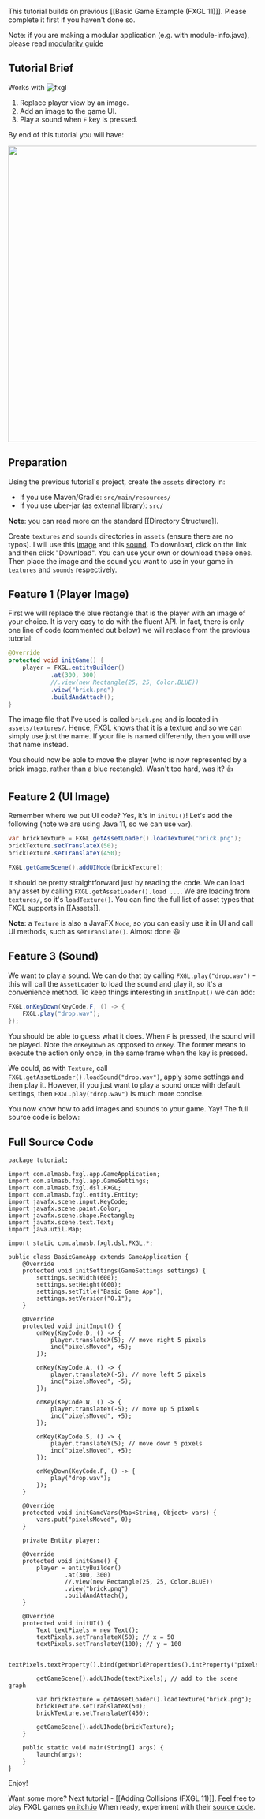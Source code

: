 This tutorial builds on previous [[Basic Game Example (FXGL 11)]].
Please complete it first if you haven't done so.

Note: if you are making a modular application (e.g. with module-info.java), please read [modularity guide](https://github.com/AlmasB/FXGL/wiki/FXGL-11-Migration-Guide#modularity)

## Tutorial Brief

Works with ![fxgl](https://img.shields.io/badge/fxgl-11.11-blue.svg)

1. Replace player view by an image.
2. Add an image to the game UI.
3. Play a sound when `F` key is pressed.

By end of this tutorial you will have:

<img src="https://raw.githubusercontent.com/AlmasB/git-server/master/storage/images/fxgl_tut2.jpg" width="600" height="600" />

## Preparation

Using the previous tutorial's project, create the `assets` directory in:

* If you use Maven/Gradle: `src/main/resources/`
* If you use uber-jar (as external library): `src/`

**Note**: you can read more on the standard [[Directory Structure]].

Create `textures` and `sounds` directories in `assets` (ensure there are no typos).
I will use this [image](https://github.com/AlmasB/FXGL/blob/master/fxgl-samples/src/main/resources/assets/textures/brick.png) and this [sound](https://github.com/AlmasB/FXGL/blob/master/fxgl-samples/src/main/resources/assets/sounds/drop.wav).
To download, click on the link and then click "Download".
You can use your own or download these ones.
Then place the image and the sound you want to use in your game in `textures` and `sounds` respectively.

## Feature 1 (Player Image)

First we will replace the blue rectangle that is the player with an image of your choice.
It is very easy to do with the fluent API.
In fact, there is only one line of code (commented out below) we will replace from the previous tutorial:

```java
@Override
protected void initGame() {
    player = FXGL.entityBuilder()
            .at(300, 300)
            //.view(new Rectangle(25, 25, Color.BLUE))
            .view("brick.png")
            .buildAndAttach();
}
```

The image file that I've used is called `brick.png` and is located in `assets/textures/`.
Hence, FXGL knows that it is a texture and so we can simply use just the name.
If your file is named differently, then you will use that name instead.

You should now be able to move the player (who is now represented by a brick image, rather than a blue rectangle).
Wasn't too hard, was it? 👍 

## Feature 2 (UI Image)

Remember where we put UI code?
Yes, it's in `initUI()`!
Let's add the following (note we are using Java 11, so we can use `var`).

```java
var brickTexture = FXGL.getAssetLoader().loadTexture("brick.png");
brickTexture.setTranslateX(50);
brickTexture.setTranslateY(450);

FXGL.getGameScene().addUINode(brickTexture);
```

It should be pretty straightforward just by reading the code.
We can load any asset by calling `FXGL.getAssetLoader().load ...`.
We are loading from `textures/`, so it's `loadTexture()`.
You can find the full list of asset types that FXGL supports in [[Assets]].

**Note**: a `Texture` is also a JavaFX `Node`, so you can easily use it in UI and call UI methods, such as `setTranslate()`.
Almost done 😃 

## Feature 3 (Sound)

We want to play a sound.
We can do that by calling `FXGL.play("drop.wav")` - this will call the `AssetLoader` to load the sound and play it, so it's a convenience method.
To keep things interesting in `initInput()` we can add:

```java
FXGL.onKeyDown(KeyCode.F, () -> {
    FXGL.play("drop.wav");
}); 
```

You should be able to guess what it does.
When `F` is pressed, the sound will be played.
Note the `onKeyDown` as opposed to `onKey`.
The former means to execute the action only once, in the same frame when the key is pressed.

We could, as with `Texture`, call `FXGL.getAssetLoader().loadSound("drop.wav")`, apply some settings and then play it.
However, if you just want to play a sound once with default settings, then `FXGL.play("drop.wav")` is much more concise.

You now know how to add images and sounds to your game. Yay! The full source code is below:

## Full Source Code

```
package tutorial;

import com.almasb.fxgl.app.GameApplication;
import com.almasb.fxgl.app.GameSettings;
import com.almasb.fxgl.dsl.FXGL;
import com.almasb.fxgl.entity.Entity;
import javafx.scene.input.KeyCode;
import javafx.scene.paint.Color;
import javafx.scene.shape.Rectangle;
import javafx.scene.text.Text;
import java.util.Map;

import static com.almasb.fxgl.dsl.FXGL.*;

public class BasicGameApp extends GameApplication {
    @Override
    protected void initSettings(GameSettings settings) {
        settings.setWidth(600);
        settings.setHeight(600);
        settings.setTitle("Basic Game App");
        settings.setVersion("0.1");
    }

    @Override
    protected void initInput() {
        onKey(KeyCode.D, () -> {
            player.translateX(5); // move right 5 pixels
            inc("pixelsMoved", +5);
        });

        onKey(KeyCode.A, () -> {
            player.translateX(-5); // move left 5 pixels
            inc("pixelsMoved", -5);
        });

        onKey(KeyCode.W, () -> {
            player.translateY(-5); // move up 5 pixels
            inc("pixelsMoved", +5);
        });

        onKey(KeyCode.S, () -> {
            player.translateY(5); // move down 5 pixels
            inc("pixelsMoved", +5);
        });

        onKeyDown(KeyCode.F, () -> {
            play("drop.wav");
        });
    }

    @Override
    protected void initGameVars(Map<String, Object> vars) {
        vars.put("pixelsMoved", 0);
    }

    private Entity player;

    @Override
    protected void initGame() {
        player = entityBuilder()
                .at(300, 300)
                //.view(new Rectangle(25, 25, Color.BLUE))
                .view("brick.png")
                .buildAndAttach();
    }

    @Override
    protected void initUI() {
        Text textPixels = new Text();
        textPixels.setTranslateX(50); // x = 50
        textPixels.setTranslateY(100); // y = 100

        textPixels.textProperty().bind(getWorldProperties().intProperty("pixelsMoved").asString());

        getGameScene().addUINode(textPixels); // add to the scene graph

        var brickTexture = getAssetLoader().loadTexture("brick.png");
        brickTexture.setTranslateX(50);
        brickTexture.setTranslateY(450);

        getGameScene().addUINode(brickTexture);
    }

    public static void main(String[] args) {
        launch(args);
    }
}
```

Enjoy!

Want some more? Next tutorial - [[Adding Collisions (FXGL 11)]]. Feel free to play FXGL games [on itch.io](https://fxgl.itch.io/)
When ready, experiment with their [source code](https://github.com/AlmasB/FXGLGames).